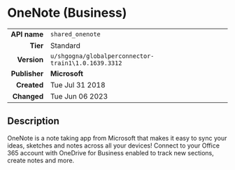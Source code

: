 # OneNote (Business)
| | |
|-:|-|
|**API name**|`shared_onenote`|
|**Tier**|Standard|
|**Version**|`u/shgogna/globalperconnector-train1\1.0.1639.3312`|
|**Publisher**|**Microsoft**|
|**Created**|Tue Jul 31 2018|
|**Changed**|Tue Jun 06 2023|

## Description
OneNote is a note taking app from Microsoft that makes it easy to sync your ideas, sketches and notes across all your devices! Connect to your Office 365 account with OneDrive for Business enabled to track new sections, create notes and more.
